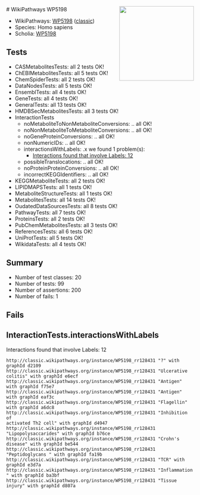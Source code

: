 <img style="float: right; width: 200px" src="https://upload.wikimedia.org/wikipedia/commons/thumb/8/83/Wplogo_with_text_500.png/640px-Wplogo_with_text_500.png" />
# WikiPathways WP5198

* WikiPathways: [WP5198](https://wikipathways.org/pathways/WP5198) ([classic](https://classic.wikipathways.org/instance/WP5198))
* Species: Homo sapiens
* Scholia: [WP5198](https://scholia.toolforge.org/wikipathways/WP5198)
## Tests
* CASMetabolitesTests: all 2 tests OK!
* ChEBIMetabolitesTests: all 5 tests OK!
* ChemSpiderTests: all 2 tests OK!
* DataNodesTests: all 5 tests OK!
* EnsemblTests: all 4 tests OK!
* GeneTests: all 4 tests OK!
* GeneralTests: all 13 tests OK!
* HMDBSecMetabolitesTests: all 3 tests OK!
* InteractionTests
    * noMetaboliteToNonMetaboliteConversions: .. all OK!
    * noNonMetaboliteToMetaboliteConversions: .. all OK!
    * noGeneProteinConversions: .. all OK!
    * nonNumericIDs: .. all OK!
    * interactionsWithLabels: .x we found 1 problem(s):
        * [Interactions found that involve Labels: 12](#fe97a8ba)
    * possibleTranslocations: .. all OK!
    * noProteinProteinConversions: .. all OK!
    * incorrectKEGGIdentifiers: .. all OK!
* KEGGMetaboliteTests: all 2 tests OK!
* LIPIDMAPSTests: all 1 tests OK!
* MetaboliteStructureTests: all 1 tests OK!
* MetabolitesTests: all 14 tests OK!
* OudatedDataSourcesTests: all 8 tests OK!
* PathwayTests: all 7 tests OK!
* ProteinsTests: all 2 tests OK!
* PubChemMetabolitesTests: all 3 tests OK!
* ReferencesTests: all 6 tests OK!
* UniProtTests: all 5 tests OK!
* WikidataTests: all 4 tests OK!


## Summary

* Number of test classes: 20
* Number of tests: 99
* Number of assertions: 200
* Number of fails: 1

## Fails

<a name="fe97a8ba" />

## InteractionTests.interactionsWithLabels

Interactions found that involve Labels: 12
```
http://classic.wikipathways.org/instance/WP5198_rr128431 "?" with graphId d2109
http://classic.wikipathways.org/instance/WP5198_rr128431 "Ulcerative colitis" with graphId e6ecf
http://classic.wikipathways.org/instance/WP5198_rr128431 "Antigen" with graphId f75e7
http://classic.wikipathways.org/instance/WP5198_rr128431 "Antigen" with graphId eaf3c
http://classic.wikipathways.org/instance/WP5198_rr128431 "Flagellin" with graphId a6dc8
http://classic.wikipathways.org/instance/WP5198_rr128431 "Inhibition of 
activated Th2 cell" with graphId d4947
http://classic.wikipathways.org/instance/WP5198_rr128431 "Lipopolysaccarides" with graphId b76ce
http://classic.wikipathways.org/instance/WP5198_rr128431 "Crohn's disease" with graphId be544
http://classic.wikipathways.org/instance/WP5198_rr128431 "Peptidoglycans " with graphId fa19b
http://classic.wikipathways.org/instance/WP5198_rr128431 "TCR" with graphId e3d7a
http://classic.wikipathways.org/instance/WP5198_rr128431 "Inflammation " with graphId ba3bf
http://classic.wikipathways.org/instance/WP5198_rr128431 "Tissue injury" with graphId d807a
```

